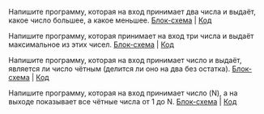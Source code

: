 Напишите программу, которая на вход принимает два числа и выдаёт, какое число большее, а какое меньшее. [Блок-схема](task1/) | [Код](task1/Program.cs)

Напишите программу, которая принимает на вход три числа и выдаёт максимальное из этих чисел. [Блок-схема](task2/2.drawio) | [Код](task2/Program.cs)

Напишите программу, которая на вход принимает число и выдаёт, является ли число чётным (делится ли оно на два без остатка). [Блок-схема](task3/3.drawio) | [Код](task3/Program.cs)

Напишите программу, которая на вход принимает число (N), а на выходе показывает все чётные числа от 1 до N. [Блок-схема](task4/4.drawio) | [Код](task4/Program.cs)